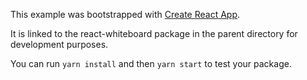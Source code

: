 This example was bootstrapped with [Create React App](https://github.com/facebook/create-react-app).

It is linked to the react-whiteboard package in the parent directory for development purposes.

You can run `yarn install` and then `yarn start` to test your package.
